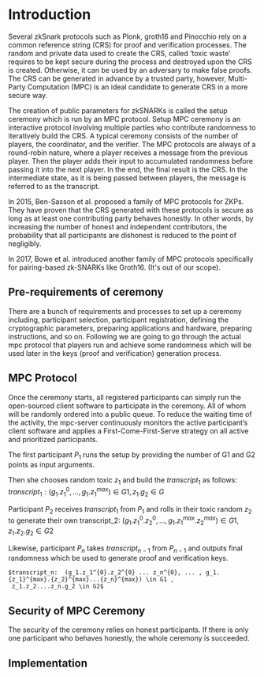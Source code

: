 
# Introduction
 Several zkSnark protocols such as Plonk, groth16 and Pinocchio rely on a common reference string (CRS) for proof and verification processes. The random and private data used to create the CRS, called ‘toxic waste’ requires to be kept secure during the process and destroyed upon the CRS is created. Otherwise, it can be used by an adversary to make false proofs. The CRS can be generated in advance by a trusted party, however, Multi-Party Computation (MPC) is an ideal candidate to generate CRS in a more secure way. 
 
The creation of public parameters for zkSNARKs is called the setup ceremony which is run by an MPC protocol. 
Setup MPC ceremony is an interactive protocol involving multiple parties who contribute randomness to iteratively build the CRS. A typical ceremony consists of the number of players, the coordinator, and the verifier. The MPC protocols are always of a round-robin nature, where a player receives a  message from the previous player. Then the player adds their input to accumulated randomness before passing it into the next player. In the end, the final result is the CRS. In the intermediate state, as it is being passed between players, the message is referred to as the transcript.

In 2015, Ben-Sasson et al. proposed a family of MPC protocols for ZKPs. They have proven that the CRS generated with these protocols is secure as long as at least one contributing party behaves honestly. 
In other words, by increasing the number of honest and independent contributors, the probability that all participants are dishonest is reduced to the point of negligibly.

In 2017, Bowe et al. introduced another family of MPC protocols specifically for pairing-based zk-SNARKs like Groth16. (It's out of our scope).


## Pre-requirements of ceremony
There are a bunch of requirements and processes to set up a ceremony including, participant selection, participant registration, defining the cryptographic parameters, preparing applications and hardware, preparing instructions, and so on. Following we are going to go through the actual mpc protocol that players run and achieve some randomness which will be used later in the keys (proof and verification) generation process.

## MPC Protocol
Once the ceremony starts,  all registered participants can simply run the open-sourced
client software to participate in the ceremony. All of whom will be randomly ordered into a public queue. To reduce the waiting time of the activity, the mpc-server continuously monitors the active participant’s client software and applies a First-Come-First-Serve strategy on all active and prioritized participants.


The first participant $P_1$ runs the setup by providing the number of G1 and G2 points as input arguments.

Then  she chooses random toxic  $z_1$ and build the  $transcript_1$ as follows: 
   $transcript_1: (g_1.z_1^{0}, ..., g_1.z_1^{max}) \in G1 , z_1.g_2 \in G$
   
Participant $P_2$ receives $transcript_1$ from $P_1$ and rolls in their toxic random $z_2$ to generate their own transcript_2: $(g_1.z_1^{0}.z_2^{0}, ..., g_1.z_1^{max}.z_2^{max}) \in G1, z_1.z_2.g_2 \in G2$

Likewise, participant $P_n$ takes $transcript_{n-1}$ from $P_{n-1}$ and outputs final randomness which be used to generate proof and verification keys. 

    $transcript_n:  (g_1.z_1^{0}.z_2^{0} ... z_n^{0}, ... , g_1.{z_1}^{max}.{z_2}^{max}...{z_n}^{max}) \in G1 , 
     z_1.z_2....z_n.g_2 \in G2$

## Security of  MPC Ceremony
The security of the ceremony relies on honest participants. If there is only one participant who behaves honestly, the whole ceremony is succeeded.

## Implementation

 

